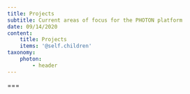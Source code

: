 ```yaml
---
title: Projects
subtitle: Current areas of focus for the PHOTON platform
date: 09/14/2020
content:
    title: Projects
    items: '@self.children'
taxonomy:
    photon: 
        - header
---
```




===


